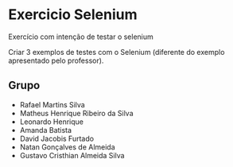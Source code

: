 # Exercicio Selenium 
Exercício com intenção de testar o selenium

Criar 3 exemplos de testes com o Selenium (diferente do exemplo apresentado pelo professor).

## Grupo
* Rafael Martins Silva
* Matheus Henrique Ribeiro da Silva 
* Leonardo Henrique 
* Amanda Batista
* David Jacobis Furtado
* Natan Gonçalves de Almeida 
* Gustavo Cristhian Almeida Silva
